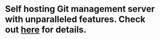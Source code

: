 # Self hosting Git management server with unparalleled features. Check out [here](https://onedev.io) for details.
